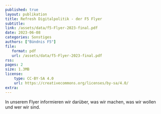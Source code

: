 ```yaml
---
published: true
layout: publikation
title: Refresh Digitalpolitik - der F5 Flyer
subtitle: 
link: /assets/data/f5-Flyer-2023-final.pdf
date: 2023-06-08
categories: Sonstiges
authors: ["Bündnis F5"]
file:
   format: pdf
   url: /assets/data/f5-Flyer-2023-final.pdf 
rss:
pages: 2
size: 1.3MB
license:
    type: CC-BY-SA 4.0
    url: https://creativecommons.org/licenses/by-sa/4.0/
extra: 
---
```


In unserem Flyer informieren wir darüber, was wir machen, was wir wollen und wer wir sind. 
